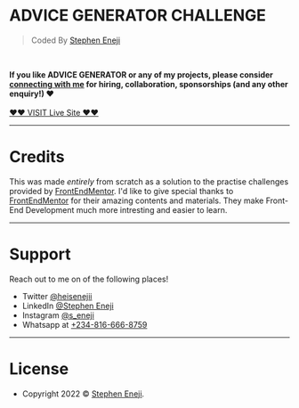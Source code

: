 # ADVICE GENERATOR CHALLENGE


> Coded By [Stephen Eneji](https://github.com/stephen-eneji)
<br/>

**If you like ADVICE GENERATOR or any of my projects, please consider [connecting with me][linkedin] for hiring, collaboration, sponsorships (and any other enquiry!)  ❤**
<br />
<br />
<a href="https://stephen-eneji.github.io/advice-generator-app-main.github.io/" target="_blank">❤❤ VISIT Live Site ❤❤</a>

---

# Credits
This was made *entirely* from scratch as a solution to the practise challenges provided by [FrontEndMentor][frontendmentor]. I'd like to give special thanks to [FrontEndMentor][frontendmentor] for their amazing contents and materials. They make Front-End Development much more intresting and easier to learn.

---

# Support

Reach out to me on of the following places!

- Twitter [@heisenejii][twitter]
- LinkedIn [@Stephen Eneji][linkedin]
- Instagram [@s_eneji][instagram]
- Whatsapp at [+234-816-666-8759][whatsapp]

---

# License


- Copyright 2022 © <a href="https://github.com/stephen-eneji/" target="_blank">Stephen Eneji</a>.

[facebook]: https://facebook.com/heisenejii
[twitter]: https://twitter.com/heisenejii
[instagram]: https://instagram.com/s_eneji/
[linkedin]: https://www.linkedin.com/in/stephen-eneji-382471209/
[whatsapp]: https://wa.me/+2348166668759
[frontendmentor]: https://www.frontendmentor.io/
